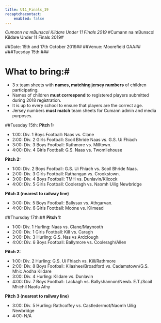 ```yaml
---
title: U11_Finals_19
recaptchacontact:
    enabled: false
---
```


*Cumann na mBunscol Kildare Under 11 Finals 2019*
#Cumann na mBunscol Kildare Under 11 Finals 2019#

##Date: 15th and 17th October 2019##
##Venue: Moorefield GAA##
###Tuesday 15th:###

# What to bring:#
* 3 x team sheets with **names, matching jersey numbers** of children participating.
* Names of children **must correspond** to registered players submitted during 2018 registration.
* It is up to every school to ensure that players are the correct age. 
* Jersey numbers **must match** team sheets for Cumann admin and media purposes.

##Tuesday 15th:
**Pitch 1:**

* 1:00: Div. 1 Boys Football: Naas vs. Clane
* 2:00: Div. 2 Girls Football: Scoil Bhride Naas vs. G.S. Ui Fhiach
* 3:00: Div. 3 Boys Football: Rathmore vs. Milltown.
* 4:00: Div. 4 Girls Football: G.S. Naas vs. Twomilehouse

**Pitch 2:**

* 1:00: Div. 2 Boys Football: G.S. Ui Fhiach vs. Scoil Bhride Naas.
* 2:00: Div. 3 Girls Football: Rathangan vs. Crookstown.
* 3:00: Div. 4 Boys Football: TMH vs. Dunlavin/Kilcock
* 4:00: Div. 5 Girls Football: Cooleragh vs. Naomh Uilig Newbridge

**Pitch 3 (nearest to railway line)**
 
* 3:00: Div. 5 Boys Football: Ballysax vs. Athgarvan.
* 4:00: Div. 6 Girls Football: Moone vs. Kilmead

##Thursday 17th:##
**Pitch 1:**

* 1:00: Div. 1 Hurling: Naas vs. Clane/Maynooth
* 2:00: Div. 1 Girls Football: Kill vs. Caragh
* 3:00: Div. 3 Hurling: G.S. Nas vs Ardclough
* 4:00: Div. 6 Boys Football: Ballymore vs. Cooleragh/Allen

**Pitch 2:**

* 1:00: Div. 2 Hurling: G.S. Ui Fhiach vs. Kill/Rathmore
* 2:00: Div. 8 Boys Football: Kilashee/Broadford vs. Cadamstown/G.S. Mhic Aodha Kildare
* 3:00: Div. 4 Hurling: Kildare vs. Dunlavin
* 4:00: Div. 7 Boys Football: Lackagh vs. Ballyshannon/Newb. E.T./Scoil Mhichil Naofa Athy

**Pitch 3 (nearest to railway line)**
 
* 3:00: Div. 5 Hurling: Rathcoffey vs. Castledermot/Naomh Uilig Newbridge
* 4:00:  N/A
